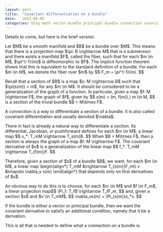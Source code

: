 ```yaml
---
layout: post
title:  "Covariant differentiation on a bundle"
date:   2022-06-05
categories: blog math vector-bundle principal-bundle connection covariant-differentiation covariant-derivative
---
```

$\newcommand\R{\mathbb{R}}\newcommand\C{\mathbb{C}}\newcommand\Z{\mathbb{Z}}$


<p>
Details to come, but here is the brief version.
</p>

<p>
Let $M$ be a smooth manifold and $B$ be a bundle over $M$. This means that there is a projection map $\pi: B \rightarrow M$ that is a submersion and there exists a manifold $F$, called the fiber, such that for each $m \in M$, $\pi^{-1}(m)$ is diffeomorphic to $F$. The implicit function theorem shows that this is equivalent to the standard definition of a bundle. For each $m \in M$, we denote the fiber over $m$ by
$$
F_m = \pi^{-1}(m).
$$
</p>

<p>
Recall that a section of $B$ is a map $s: M \rightarrow B$ such that $\pi(s(m)) = m$, for any $m \in M$. It should be considered to be a generalization of the graph of a function. In particular, given a map $f: M \rightarrow F$, the graph of $f$, given by
$$
s(m) = (m, f(m)),\ m \in M,
$$
is a section of the trivial bundle $B = M\times F$.
</p>

<p>
A <em>connection</em> is a way to differentiate a section of a bundle. It is also called covariant differentiation and usually denoted $\nabla$.
</p>

<p>
There in fact is already a natural way to differentiate a section. Its differential, Jacobian, or pushforward defines for each $m \in M$, a linear map
$$
s_*: T_mM \rightarrow T_s(m)B.
$$
When $B = M\times F$, then a section is always the graph of a map $f: M \rightarrow F$. The covariant derivative of $s$ is a generalization of the linear map
$$
f_*: T_mM \rightarrow T_{f(m)}F.
$$
</p>

<p>
Therefore, given a section of $s$ of a bundle $B$, we want, for each $m \in M$, a linear map
\begin{align*}
T_mM &\rightarrow T_{s(m)}F_m\\
v &\mapsto \nabla_v s(m)
\end{align*}
that depends only on first derivatives of $s$.
</p>

<p>
An obvious way to do this is to choose, for each $m \in M$ and $f \in F_m$, a linear projection map$$
\Pi_f: T_fB \rightarrow T_fF_m,
$$
and, given a section $s$ and $v \in T_mM$,
$$
\nabla_vs(m) = \Pi_{s(m)}s_*v.
$$
</p>

<p>
If the bundle is either a vector or principal bundle, then we want the covariant derivative to satisfy an additional condition, namely that it be a derivation.
</p>

<p>
This is all that is needed to define what a connection on a bundle is.
</p>